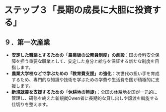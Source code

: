 # ステップ３「長期の成長に大胆に投資する」

## ９．第一次産業

- **安定した職業とするための「農業版の公務員制度」の創設**：国の食料安全保障を担う重要な職業として、安定した身分と給与を保証する新たな制度を目指します。
- **農業大学校などで学ぶための「教育費支援」の強化**：次世代の担い手を育成するため、専門的な知識や技術を学ぶための学費や生活費を国が積極的に支援します。
- **新規就農を支援するための「休耕地の斡旋」**：全国の休耕地を国が一元的に管理し、研修を終えた新規就Owen者に長期的な貸し出しや譲渡を斡旋する仕切りを整えます。
